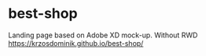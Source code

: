 # best-shop
Landing page based on Adobe XD mock-up.
Without RWD
https://krzosdominik.github.io/best-shop/
